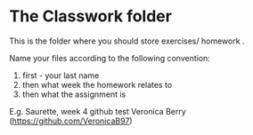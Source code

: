 # The Classwork folder
This is the folder where you should store exercises/ homework .

Name your files according to the following convention:

1. first - your last name
2. then what week the homework relates to
3. then what the assignment is

E.g. Saurette, week 4 github test
Veronica Berry (https://github.com/VeronicaB97)
